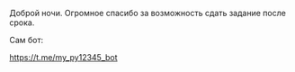 Доброй ночи. Огромное спасибо за возможность сдать задание после срока. 

Сам бот:

https://t.me/my_py12345_bot